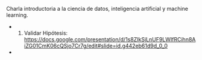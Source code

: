 Charla introductoria a la ciencia de datos, inteligencia artificial y machine learning.

- 1) Validar Hipótesis: https://docs.google.com/presentation/d/1s8ZIkSjLnUF9LWIfRCihn8AiZG01CmK06cQSjo7Cr7g/edit#slide=id.g442eb61d9d_0_0
- 

